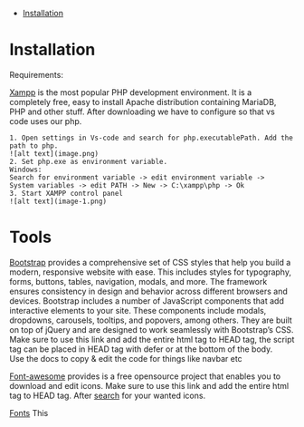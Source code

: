 - [Installation](#installation)



# Installation

Requirements:

[Xampp](https://www.apachefriends.org/) is the most popular PHP development environment. It is a completely free, easy to install Apache distribution containing MariaDB, PHP and other stuff. 
After downloading we have to configure so that vs code uses our php.

    1. Open settings in Vs-code and search for php.executablePath. Add the path to php.  
    ![alt text](image.png)  
    2. Set php.exe as environment variable.  
    Windows:   
    Search for environment variable -> edit environment variable ->  
    System variables -> edit PATH -> New -> C:\xampp\php -> Ok
    3. Start XAMPP control panel  
    ![alt text](image-1.png) 


# Tools

[Bootstrap](https://getbootstrap.com/)
provides a comprehensive set of CSS styles that help you build a modern, responsive website with ease. This includes styles for typography, forms, buttons, tables, navigation, modals, and more. The framework ensures consistency in design and behavior across different browsers and devices. Bootstrap includes a number of JavaScript components that add interactive elements to your site. These components include modals, dropdowns, carousels, tooltips, and popovers, among others. They are built on top of jQuery and are designed to work seamlessly with Bootstrap’s CSS. Make sure to use this link and add the entire html tag to HEAD tag, the script tag can be placed in HEAD tag with defer or at the bottom of the body.  
Use the docs to copy & edit the code for things like navbar etc

[Font-awesome](https://cdnjs.com/libraries/font-awesome) 
provides is a free opensource project that enables you to download and edit icons. Make sure to use this link and add the entire html tag to HEAD tag. After [search](https://fontawesome.com/search?q=cart&o=r&m=free) for your wanted icons.

[Fonts](https://fonts.google.com/)
This 



